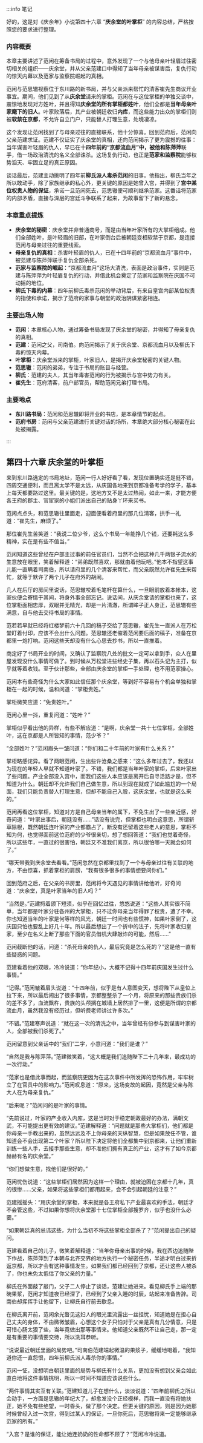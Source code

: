 :::info 笔记

好的，这是对《庆余年》小说第四十六章 “**庆余堂的叶掌柜**” 的内容总结，严格按照您的要求进行整理。

### 内容概要

本章主要讲述了范闲在筹备书局的过程中，意外发现了一个与他母亲叶轻眉过往密切相关的组织——庆余堂，并从父亲范建口中得知了当年母亲被谋害后，复仇行动的惊天内幕以及范家与监察院崛起的真相。

范闲与范思辙视察位于东川路的新书局，并与父亲派来帮忙的清客崔先生商议开业事宜。期间，他们见到了从**庆余堂**请来的掌柜。范闲在与这位掌柜的单独交谈中，震惊地发现对方姓叶，并且得知**庆余堂的所有掌柜都姓叶**，他们全都是**当年母亲叶家麾下的旧人**。叶家败落后，其产业被朝廷收归**内库**，而这些能力出众的掌柜们则被**软禁在京都**，不允许自立门户，只能替人打理生意，处境凄凉。

这个发现让范闲找到了与母亲过往的直接联系，他十分惊喜。回到范府后，范闲向父亲范建求证。范建不仅证实了庆余堂的真相，还向范闲揭示了更为震撼的往事：当年谋害叶轻眉的仇人，早已在**十四年前的“京都流血月”**中，被他和**陈萍萍**联手，借一场政治清洗的名义全部诛杀。这场复仇行动，也正是**范家和监察院**能够权势滔天、牢固立足的真正原因。

谈话最后，范建主动挑明了四年前**柳氏派人毒杀范闲**的旧事。他指出，柳氏当年之所以敢动手，除了家族继承的私心外，更关键的原因是她曾入宫，并得到了**宫中某位权贵人物的保证**，承诺一旦范闲死去，范思辙便可顺利继承范家。这番话将范家的内部矛盾，直接与深层的宫廷斗争联系了起来，为故事留下了新的悬念。

### 本章重点提炼

*   **庆余堂的秘密**：庆余堂并非普通商号，而是由当年叶家所有的大掌柜组成。他们全部姓叶，是叶轻眉的旧部，在叶家倒台后被朝廷变相软禁于京都，是连接范闲与母亲过往的重要线索。
*   **母亲复仇的真相**：杀害叶轻眉的仇人，已在十四年前的“京都流血月”事件中，被范建与陈萍萍联手复仇全部杀死。
*   **范家与监察院的崛起**：“京都流血月”这场大清洗，表面是政治事件，实则是范建与陈萍萍为叶轻眉复仇的行动，并借此机会奠定了范家和监察院在庆国不可动摇的地位。
*   **柳氏下毒的内幕**：四年前柳氏毒杀范闲的举动背后，有来自皇宫内部某位权贵的指使和承诺，揭示了范府的家事与朝堂的政治阴谋紧密相连。

### 主要出场人物

*   **范闲**：本章核心人物，通过筹备书局发现了庆余堂的秘密，并得知了母亲复仇的真相。
*   **范建**：范闲之父，司南伯。向范闲揭示了关于庆余堂、京都流血月以及柳氏下毒的惊天内幕。
*   **叶掌柜**：庆余堂派来的掌柜，叶家旧人，是揭开庆余堂秘密的关键人物。
*   **范思辙**：范闲的弟弟，专注于书局的账目与经营。
*   **柳氏**：范建的夫人，其当年毒害范闲的行为被揭示与宫中势力有关。
*   **崔先生**：范府清客，前户部官员，帮助范闲兄弟打理书局。

### 主要地点

*   **东川路书局**：范闲和范思辙即将开业的书店，是本章情节的起点。
*   **范府书房**：范闲与父亲范建进行关键对话的场所，本章绝大部分核心秘密在此处被揭露。

:::

## 第四十六章 **庆余堂的叶掌柜**

来到东川路选定的书局地址，范闲一行人好好看了看，发现位置确实还是挺不错，四周交通便利，而且离太学不是太远，从庆国各地来到京都准备考学的学子，基本上每天都要路过这里。最关键的是，这地方又不是太过热闹，如此一来，才能方便各王府的郡主、官宦家的小姐们派出自己的贴身丫环来买书。

范闲点点头，和范思辙往里面走，迎面便看着府里的那几位清客，拱手一礼道：“崔先生，麻烦了。”

那位崔先生苦笑道：“我说二位少爷，这么个书局一年能挣几个钱，还要耗这么多精神，实在是有些不值当。”

范闲知道这些曾经在户部主过事的前任官员们，当然不会把这种几千两银子流水的生意放在眼里，笑着解释道：“弟弟既然喜欢，那就由着他玩吧。”他本不指望这事儿能一直瞒着司南伯，所以请府里的几个清客来帮忙，而父亲既然允许崔先生来帮忙，就等于默许了两个儿子在府外的胡闹。

几人在后厅的房间里说话，范思辙咬着毛笔杆在算什么，一旦眼前放着本帐本，这家伙便会寄情于其间，将身外事全部忘记。说话间，从庆余堂请的掌柜也来了，这位掌柜面相忠厚，双眼并无精光，却是一片清澈，所谓眸子正人身正，范思辙有些满意，自与他去交待书局的事情。

范若若早就已经将红楼梦前六十几回的稿子交给了范思辙，崔先生一直派人在万松堂盯着付印，应该不会出什么问题。范思辙还老催着范闲要后面的稿子，准备在京都里一炮打响。范闲这些天却没有什么心思去抄书，所以一直推着。

商定好了书局开业的时间，又确认了监察院八处的批文一定可以拿到手，众人在里屋发现没什么事情可做了。到时候从万松堂进些经史子集，再以石头记为主打，似乎就等着收钱。至于伙计那些，全部由庆余堂的掌柜一手处理，也不用范家操心。

范闲本有些奇怪为什么大家如此信任那个庆余堂，等到好不容易有个机会单独和掌柜在一起的时候，温和问道：“掌柜贵姓。”

掌柜微笑应道：“免贵姓叶。”

范闲心里一抖，重复问道：“姓叶？”

掌柜似乎看出他的异样，有些不解应道：“是啊，庆余堂一共十七位掌柜，全部姓叶，这在京都是人所皆知的事情，范少爷？”

“全部姓叶？”范闲眉头一皱问道：“你们和二十年前的叶家有什么关系？”

掌柜略感诧异。看了两眼范闲，生出些许沧桑之感来：“这么多年过去了，我还以为现在的年轻人早就不知道叶家了。不错，我们都是当年叶家的掌柜，后来叶家出了些问题。产业全部没入宫中，而我们这些人本应该是离开后自寻活路才是，但不知道为什么。朝廷却不允许我们自己做生意，所以到现在就成了如此尴尬的一个局面，我们只能负责替人打理生意，但却不能自己入股，这庆余堂，也就是这么来的。”

范闲再看这位掌柜，知道对方是自己母亲当年的属下，不免生出了一些亲近感，好奇问道：“叶家出事后，朝廷没有……”话没有说完，但掌柜也明白这意思，所谓斩草除根，既然朝廷连叶家的产业都霸占了，断没有还留着这些老人的意思，掌柜不知为何，也觉得面前这位范府的少爷很亲切，想了想回答道：“我们也觉着奇怪，所以这些年，一直过的很害怕，朝廷又不准我们离京，所以很怕哪一天就会如何了。”

“哪天带我到庆余堂去看看。”范闲忽然在京都里找到了一个与母亲过往有关联的地方，不由惊喜，抓着掌柜的肩膀，“我有很多很多的事情想要问你们。”

回到范府之后，在父亲的书房里，范闲将今天遇见的事情讲给他听，好奇问道：“庆余堂，真是叶家当年的旧人吗？”

“当然是。”范建捋着颌下短须，似乎在回忆过往，悠悠说道：“这些人其实很不简单，当年都是叶家分驻各州的大掌柜，只不过你母亲当年得罪了权贵，遭了不幸。你也知道当年的叶家是何等样的风光，朝廷一时间也有些慌神，如果叶家倒了，这庆国只怕也要乱上好几十年。所以最后想出了一个折中的法子，先将叶家收归皇家，至少在名义上断了那些下面的官员借机大肆敲诈的可能，然后……”

范闲截断他的话，问道：“杀死母亲的仇人，最后究竟是怎么死的？”这是他一直有些疑惑的问题。

范建看着他的双眼，冷冷说道：“你年纪小，大概不记得十四年前庆国发生过什么事情。”

“记得。”范闲皱着眉头说道：“十四年前，似乎是有人意图变天，想将陛下从皇位上拉下来，所以最后闹出了很多事情，京都整整杀了一个月，将原来的那些贵族们杀的差不多了，血流飘杵，贵族的头颅搁在城墙上居然排了一里，这便是所谓的京都流血月，虽然我没有经历过，但听费老师讲过许多次。”

“不错。”范建寒声说道：“就在这一次的清洗之中，当年曾经有份参与到谋害叶家的人，全部被我们杀死了。”

范闲留意到父亲话中的“我们”二字，小意问道：“我们是谁？”

“自然是我与陈萍萍。”范建微笑着，“这大概是我们追随陛下二十几年来，最成功的一次行动。”

“范家也是借此事而起，而监察院更因为在这次事件中所发挥的恐怖作用，牢牢树立了在官员中的影响力。”范闲叹息道：“原来，这场变故的起因，竟然是父亲与陈大人在为母亲复仇。”

“后来呢？”范闲问的是叶家的事情。

“先前说过，叶家的产业收入内库，这是当时对于稳定朝政最好的办法，满朝文武，不可能提出更有效的建议。”范建解释道：“问题就是那些大掌柜们，他们都是你母亲一手教出来的，虽然远远及不上你母亲的天纵智慧，但是如果放任不管，谁知道会不会出现第二个叶家？所以陛下决定将他们全都集中到京都来，让他们重新训练一些人手，去接手那些生意，却不准他们拥有真正的产业，这才有了如今京都赫赫有名的庆余堂。”

“你们想做生意，找他们是很好的。”

范闲忧伤说道：“这些掌柜们居然因为这样一个理由，就被迫困在京都十几年，真的很惨……父亲，如果将这些掌柜们都用起来，会不会引起朝廷的注意？”

范建摇摇头：“用庆余堂的掌柜，本来就是各王府私下产业最喜欢的手法，朝廷才不会管这些，不过如果你想将庆余堂那十七位掌柜全部搜罗齐，似乎也没什么必要。”

“如果朝廷真的忌讳这些，为什么当初不将这些掌柜全部杀了？”范闲提出自己的疑问。

范建看着自己的儿子，微笑着解释道：“当年你母亲出事的时候，我在西边追随陛下作战，陈萍萍到了本朝与北齐交界的地方执行一个秘密任务，半途才明白过来折返京都，所以才会有这种事情发生。如果我们都已经回到了京都，还让这些人被杀了，你也未免太低估了你父亲的力量。”

柳氏在外面敲了敲门，父子二人停止了谈话，范建让她进来。看见柳氏手上端的那碗果浆，范闲才知道夜已经深了，已经到了父亲入睡的时辰，站起来准备告辞。司南伯却挥挥手让他留下，让柳氏自行前去歇息。

在柳氏离开前，范闲余光瞥见这妇人的眼光里流露出一丝担忧，知道她是在担心自己丈夫的身体，不由微微皱眉，心想这个女子只怕对于父亲是真有几分情意，只是可惜心肠太狠了些，当年竟做出那等事情来。他知道父亲既然不让自己走，那一定是有重要的事情要交待，所以洗耳恭听。

“说说最近朝廷里面的局势吧。”司南伯范建端起微温的果浆子，缓缓地喝着，“我知道你还一直怨恨，四年前柳氏派人毒杀你的事情。”

范闲一怔，没想明白朝廷里面的局势与柳氏有什么关系，更加没有想到父亲会如此直白地将这件事情挑明，所以一时间不知道应该说些什么。

“两件事情其实互有关联。”范建知道儿子在想什么，淡淡说道：“四年前柳氏之所以会动手，一方面是思辙的年纪大了，却愈发没个正经模样，而我一直没有将她扶正，她不免有些绝望，一时昏头，做了那个决定。但更关键的原因，则是因为她那时候曾经入过一次宫，得到过某人的保证，一旦你死后，范思辙将来一定能够继承范家的所有。”

“入宫？是谁的保证，能让她连奶奶的性命都不顾了？”范闲冷冷说道。

